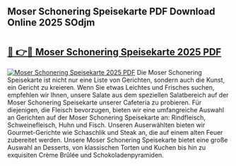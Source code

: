 ## Moser Schonering Speisekarte PDF Download Online 2025 SOdjm

# <h2><a href="http://gc8g08.nevu.top/?p=Moser+Schonering+Speisekarte">🔗 👉🔴 Moser Schonering Speisekarte 2025 PDF</a></h2>

[![Moser Schonering Speisekarte 2025 PDF](https://i.imgur.com/dBaPXMq.png)](http://gc8g08.nevu.top/?p=Moser+Schonering+Speisekarte)
Die Moser Schonering Speisekarte ist nicht nur eine Liste von Gerichten, sondern auch die Kunst, ein Gericht zu kreieren. Wenn Sie etwas Leichtes und Frisches suchen, empfehlen wir Ihnen, unsere Salate aus dem speziellen Salatbereich auf der Moser Schonering Speisekarte unserer Cafeteria zu probieren. Für diejenigen, die Fleisch bevorzugen, bieten wir eine umfangreiche Auswahl an Gerichten auf der Moser Schonering Speisekarte an: Rindfleisch, Schweinefleisch, Huhn und Fisch. Unseren Auserwählten bieten wir Gourmet-Gerichte wie Schaschlik und Steak an, die auf einem alten Feuer zubereitet werden. Unsere Moser Schonering Speisekarte bietet eine große Auswahl an Desserts, von klassischen Torten und Kuchen bis hin zu exquisiten Crème Brûlée und Schokoladenpyramiden.
